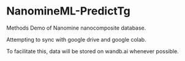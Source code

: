 # NanomineML-PredictTg
Methods Demo of Nanomine nanocomposite database.

Attempting to sync with google drive and google colab.

To facilitate this, data will be stored on wandb.ai whenever possible.
